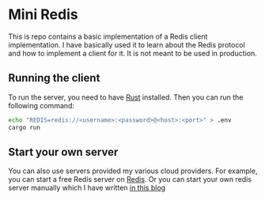 # Mini Redis

This is repo contains a basic implementation of a Redis client implementation. I have basically used it to learn about the Redis protocol and how to implement a client for it. It is not meant to be used in production. 

## Running the client

To run the server, you need to have [Rust](https://www.rust-lang.org/tools/install) installed. Then you can run the following command:

```bash
echo "REDIS=redis://<username>:<password>@<host>:<port>" > .env
cargo run
```

## Start your own server

You can also use servers provided my various cloud providers. For example, you can start a free Redis server on [Redis](https://redis.com/try-free/). Or you can start your own redis server manually which I have written [in this blog](https://blog.bartick.me/empower-your-project-host-your-own-redis-server)
